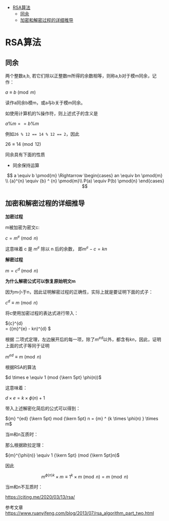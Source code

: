 

- [RSA算法](#rsa算法)
  - [同余](#同余)
  - [加密和解密过程的详细推导](#加密和解密过程的详细推导)


# RSA算法

## 同余

两个整数a,b, 若它们除以正整数m所得的余数相等，则称a,b对于模m同余，记作：

$a \equiv b \pmod{m}$

读作a同余b模m，或a与b关于模m同余。

如使用计算机的%操作符，则上述式子的含义是

$a \% m == b \% m$

例如```26 % 12 == 14 % 12 == 2```，因此

$26 \equiv 14 \pmod{12}$

同余具有下面的性质
- 同余保持运算

$$
a \equiv b \pmod{m} \Rightarrow \begin{cases}
an \equiv bn \pmod{m} \\
{a}^{n} \equiv {b} ^ {n} \pmod{m}\\
P(a) \equiv P(b) \pmod{n}
\end{cases}
$$

## 加密和解密过程的详细推导

**加密过程**

m被加密为密文c:

$c = {m}^{e}  \pmod{n}$

这意味着 c 是 ${m}^{e}$ 除以 n 后的余数， 即${m}^{e} - c = kn$

**解密过程**

$m = {c}^{d} \pmod {n}$


**为什么解密公式可以恢复原始明文m**

因为m小于n，因此证明解密过程的正确性，实际上就是要证明下面的式子：

${c}^{d} \equiv m \pmod{n}$

将c使用加密过程的表达式进行带入：

${c}^{d}  
= ({m}^{e} - kn)^{d}
$

根据 二项式定理，左边展开后的每一项，除了${m}^{ed}$以外，都含有$kn$，因此，证明上面的式子等同于证明

${m} ^{ed}  \equiv m\pmod{n}$

根据RSA的算法

$d \times e \equiv 1 (mod {\kern 5pt} \phi(n))$

这意味着：

$d \times e = k \times \phi (n) + 1$

带入上述解密化简后的公式可以得到：

${m} ^{ed} {\kern 5pt} mod {\kern 5pt}  n = {m} ^ {k \times \phi(n) } \times m$


当m和n互质时：

那么根据欧拉定理：

${m}^{\phi(n)} \equiv 1 {\kern 5pt} (mod {\kern 5pt}n)$

因此

$${m^{\phi(n)}}^{k} \times m \equiv {1}^{k} \times m \pmod {n} = m \pmod{n}$$

当m和n不互质时：


https://cjting.me/2020/03/13/rsa/


参考文章
https://www.ruanyifeng.com/blog/2013/07/rsa_algorithm_part_two.html